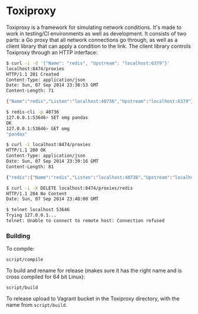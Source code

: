 # Toxiproxy

Toxiproxy is a framework for simulating network conditions. It's made to work in
testing/CI environments as well as development. It consists of two parts: a Go
proxy that all network connections go through, as well as a client library that
can apply a condition to the link. The client library controls Toxiproxy through
an HTTP interface:

```bash
$ curl -i -d '{"Name": "redis", "Upstream": "localhost:6379"}'
localhost:8474/proxies
HTTP/1.1 201 Created
Content-Type: application/json
Date: Sun, 07 Sep 2014 23:38:53 GMT
Content-Length: 71

{"Name":"redis","Listen":"localhost:40736","Upstream":"localhost:6379"}

$ redis-cli -p 40736
127.0.0.1:53646> SET omg pandas
OK
127.0.0.1:53646> GET omg
"pandas"

$ curl -i localhost:8474/proxies
HTTP/1.1 200 OK
Content-Type: application/json
Date: Sun, 07 Sep 2014 23:39:16 GMT
Content-Length: 81

{"redis":{"Name":"redis","Listen":"localhost:40736","Upstream":"localhost:6379"}}

$ curl -i -X DELETE localhost:8474/proxies/redis
HTTP/1.1 204 No Content
Date: Sun, 07 Sep 2014 23:40:00 GMT

$ telnet localhost 53646
Trying 127.0.0.1...
telnet: Unable to connect to remote host: Connection refused

```

### Building

To compile:

`script/compile`

To build and rename for release (makes sure it has the right name and is cross
compiled for 64 bit Linux):

`script/build`

To release upload to Vagrant bucket in the Toxiproxy directory, with the name
from `script/build`.

